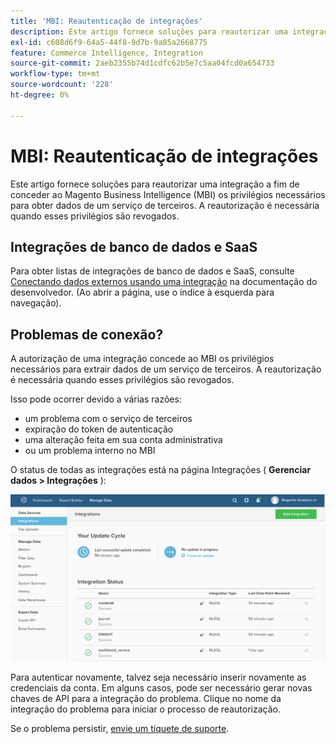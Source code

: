 ```yaml
---
title: 'MBI: Reautenticação de integrações'
description: Este artigo fornece soluções para reautorizar uma integração a fim de conceder ao Magento Business Intelligence (MBI) os privilégios necessários para obter dados de um serviço de terceiros. A reautorização é necessária quando esses privilégios são revogados.
exl-id: c608d6f9-64a5-44f8-9d7b-9a85a2668775
feature: Commerce Intelligence, Integration
source-git-commit: 2aeb2355b74d1cdfc62b5e7c5aa04fcd0a654733
workflow-type: tm+mt
source-wordcount: '228'
ht-degree: 0%

---
```


# MBI: Reautenticação de integrações

Este artigo fornece soluções para reautorizar uma integração a fim de conceder ao Magento Business Intelligence (MBI) os privilégios necessários para obter dados de um serviço de terceiros. A reautorização é necessária quando esses privilégios são revogados.

## Integrações de banco de dados e SaaS

Para obter listas de integrações de banco de dados e SaaS, consulte [Conectando dados externos usando uma integração](https://experienceleague.adobe.com/en/docs/commerce-business-intelligence/mbi/analyze/saas/integrations) na documentação do desenvolvedor. (Ao abrir a página, use o índice à esquerda para navegação).

## Problemas de conexão?

A autorização de uma integração concede ao MBI os privilégios necessários para extrair dados de um serviço de terceiros. A reautorização é necessária quando esses privilégios são revogados.

Isso pode ocorrer devido a várias razões:

* um problema com o serviço de terceiros
* expiração do token de autenticação
* uma alteração feita em sua conta administrativa
* ou um problema interno no MBI

O status de todas as integrações está na página Integrações ( **Gerenciar dados > Integrações** ):

![Página_de_integrações.png](assets/Integrations_page.png)

Para autenticar novamente, talvez seja necessário inserir novamente as credenciais da conta. Em alguns casos, pode ser necessário gerar novas chaves de API para a integração do problema. Clique no nome da integração do problema para iniciar o processo de reautorização.

Se o problema persistir, [envie um tíquete de suporte](/help/help-center-guide/help-center/magento-help-center-user-guide.md#submit-ticket).
